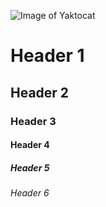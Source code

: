 ![Image of Yaktocat](https://octodex.github.com/images/yaktocat.png)

# Header 1
## Header 2
### Header 3
#### Header 4
##### Header 5
###### Header 6

